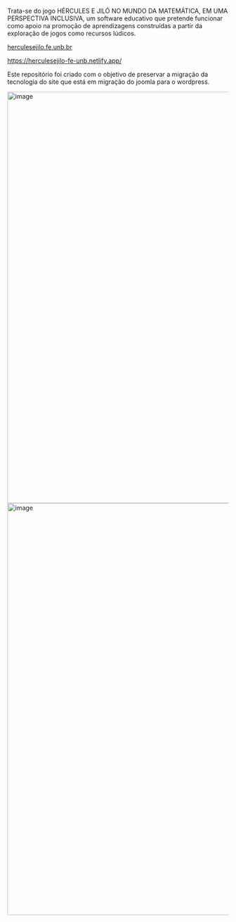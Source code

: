 Trata-se do jogo HÉRCULES E JILÓ NO MUNDO DA MATEMÁTICA, EM UMA PERSPECTIVA INCLUSIVA, um software educativo que pretende funcionar como apoio na promoção de aprendizagens construídas a partir da exploração de jogos como recursos lúdicos. 

[herculesejilo.fe.unb.br](https://www.herculesejilo.fe.unb.br/)

https://herculesejilo-fe-unb.netlify.app/

Este repositório foi criado com o objetivo de preservar a migração da tecnologia do site que está em migração do joomla para o wordpress.

<img width="1401" height="934" alt="image" src="https://github.com/user-attachments/assets/cae532fd-2a3d-467d-9f30-4b8ac795875c" />

<img width="1402" height="935" alt="image" src="https://github.com/user-attachments/assets/95902579-3f78-4ba5-b805-d64dc8d4c3c2" />

